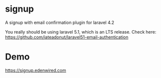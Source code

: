 signup
======

A signup with email confirmation plugin for laravel 4.2

You really should be using laravel 5.1, which is an LTS release.  Check here: https://github.com/iateadonut/laravel51-email-authentication


Demo
======

https://signup.edenwired.com
